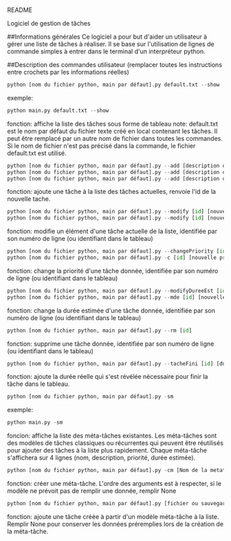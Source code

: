 README

Logiciel de gestion de tâches

##Informations générales
Ce logiciel a pour but d'aider un utilisateur à gérer une liste de tâches à réaliser. Il se 
base sur l'utilisation de lignes de commande simples à entrer dans le terminal d'un 
interpréteur python.

##Description des commandes utilisateur
(remplacer toutes les instructions entre crochets par les informations réelles)
```python
python [nom du fichier python, main par défaut].py default.txt --show
```
exemple: 
```python
python main.py default.txt --show
 ```
fonction: affiche la liste des tâches sous forme de tableau
note: default.txt est le nom par défaut du fichier texte créé en local contenant les tâches.
Il peut être remplacé par un autre nom de fichier dans toutes les commandes. Si le nom de fichier
n'est pas précisé dans la commande, le fichier default.txt est utilisé.
```python
python [nom du fichier python, main par défaut].py --add [description de la tache]
python [nom du fichier python, main par défaut].py --add [description de la tache] --prio [priorité de la tache entre 1 et 5, 5 par defaut]
python [nom du fichier python, main par défaut].py --add [description de la tache] --dureeEst [temps estimé pour la tache au format 0a/00m/00j/00h/00min/00s par defaut]
```
fonction: ajoute une tâche à la liste des tâches actuelles, renvoie l'id de la nouvelle tache. 
```python
python [nom du fichier python, main par défaut].py --modify [id] [nouvelle description]
python [nom du fichier python, main par défaut].py --modify [id] [nouvelle description] --prio [nouvelle priorité]
```
fonction: modifie un élément d'une tâche actuelle de la liste, identifiée par son numéro de ligne (ou identifiant dans le tableau)
```python
python [nom du fichier python, main par défaut].py --changePriority [id] [nouvelle priorité]
python [nom du fichier python, main par défaut].py -c [id] [nouvelle priorité]
```
fonction: change la priorité d'une tâche donnée, identifiée par son numéro de ligne (ou identifiant dans le tableau)
```python
python [nom du fichier python, main par défaut].py --modifyDureeEst [id] [nouvelle duree]
python [nom du fichier python, main par défaut].py --mde [id] [nouvelle duree]
```
fonction: change la durée estimée d'une tâche donnée, identifiée par son numéro de ligne (ou identifiant dans le tableau)
```python
python [nom du fichier python, main par défaut].py --rm [id]
```
fonction: supprime une tâche donnée, identifiée par son numéro de ligne (ou identifiant dans le tableau)
```python
python [nom du fichier python, main par défaut].py --tacheFini [id] [durée réelle pour finir la tache]
```
fonction: ajoute la durée réelle qui s'est révélée nécessaire pour finir la tâche dans le tableau.
```python
python [nom du fichier python, main par défaut].py -sm
```
exemple:
```python
python main.py -sm
```
foncion: affiche la liste des méta-tâches existantes. Les méta-tâches sont des modèles de tâches 
classiques ou récurrentes qui peuvent être réutilisés pour ajouter des tâches à la liste plus 
rapidement. Chaque méta-tâche s'affichera sur 4 lignes (nom, description, priorité, durée estimée).

```python
python [nom du fichier python, main par défaut].py -cm [Nom de la metatache] [description ou None] [priorité ou None] [durée ou None]
```
fonction: créer une méta-tâche. L'ordre des arguments est à respecter, si le modèle ne prévoit pas de remplir une donnée,
remplir None
```python
python [nom du fichier python, main par défaut].py [fichier ou sauvegarder la tache] -am [Nom de la metatache a utiliser] [description ou None] [priorité ou None] [durée ou None]
```
fonction: ajoute une tâche créée à partir d'un modèle méta-tâche à la liste. Remplir None pour conserver les données
préremplies lors de la création de la méta-tâche.
